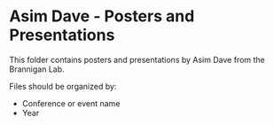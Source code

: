 # Asim Dave - Posters and Presentations

This folder contains posters and presentations by Asim Dave from the Brannigan Lab.

Files should be organized by:
- Conference or event name
- Year

